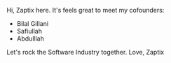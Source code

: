 Hi, Zaptix here. It's feels great to meet my cofounders:

- Bilal Gillani
- Safiullah
- Abdulllah

Let's rock the Software Industry together.
Love,
Zaptix 
